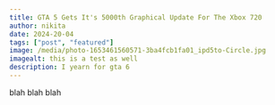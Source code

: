 ```yaml
---
title: GTA 5 Gets It's 5000th Graphical Update For The Xbox 720
author: nikita
date: 2024-20-04
tags: ["post", "featured"]
image: /media/photo-1653461560571-3ba4fcb1fa01_ipd5to-Circle.jpg
imagealt: this is a test as well
description: I yearn for gta 6
---
```


blah blah blah
